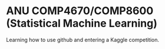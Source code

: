 # ANU COMP4670/COMP8600 (Statistical Machine Learning)

Learning how to use github and entering a Kaggle competition.
